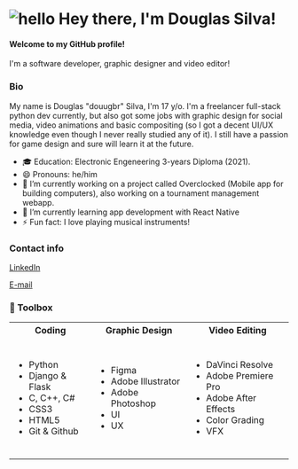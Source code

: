 # ![hello](https://i.ibb.co/MRhJwnC/ezgif-com-resize-2.gif) Hey there, I'm Douglas Silva!
#### Welcome to my GitHub profile!

I'm a software developer, graphic designer and video editor!

### Bio

My name is Douglas "douugbr" Silva, I'm 17 y/o. I'm a freelancer full-stack python dev currently, but also got some jobs with graphic design for social media, video animations and basic compositing (so I got a decent UI/UX knowledge even though I never really studied any of it). I still have a passion for game design and sure will learn it at the future.

- 🎓 Education: Electronic Engeneering 3-years Diploma (2021).
- 😄 Pronouns: he/him
- 🔭 I’m currently working on a project called Overclocked (Mobile app for building computers), also working on a tournament management webapp.
- 🌱 I’m currently learning app development with React Native
- ⚡ Fun fact: I love playing musical instruments! 

### Contact info

[LinkedIn](https://www.linkedin.com/in/douugbr/ "LinkedIn")

[E-mail](mailto:douugbr@gmail.com "Me mande um e-mail!")

<!--
**douugbr/douugbr** is a ✨ _special_ ✨ repository because its `README.md` (this file) appears on your GitHub profile.

Here are some ideas to get you started:

- 👯 I’m looking to collaborate on ...
- 🤔 I’m looking for help with ...
- 💬 Ask me about ...
- 📫 How to reach me: ...

- ⚡ Fun fact: ...
-->

### 🧰  Toolbox

<table>
<tr><th>Coding</th><th>Graphic Design</th><th>Video Editing</th></tr>
<tr><td>
  
</br>

- Python
- Django & Flask
- C, C++, C#   
- CSS3
- HTML5
- Git & Github

</br>

</td><td>
  
- Figma
- Adobe Illustrator
- Adobe Photoshop
- UI
- UX

</td><td>
  
- DaVinci Resolve
- Adobe Premiere Pro
- Adobe After Effects
- Color Grading
- VFX

</td>

</tr> 
</table>


</br>

